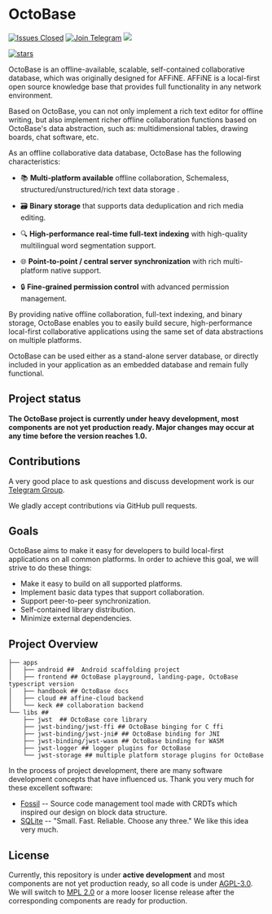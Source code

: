 # OctoBase

[![Issues Closed](https://img.shields.io/github/issues-closed/toeverything/OctoBase?color=6880ff)](https://github.com/toeverything/OctoBase/issues?q=is%3Aissue+is%3Aclosed)
[![Join Telegram](https://img.shields.io/badge/join-telegram-blue)](https://t.me/affineworkos)
<a href="https://twitter.com/AffineOfficial">
<img src="https://img.shields.io/badge/-Twitter-grey?logo=twitter">
</a>

[![stars](https://img.shields.io/github/stars/toeverything/OctoBase.svg?style=flat&logo=github&colorB=red&label=stars)](https://github.com/toeverything/OctoBase)

OctoBase is an offline-available, scalable, self-contained collaborative database, which was originally designed for AFFiNE. AFFiNE is a local-first open source knowledge base that provides full functionality in any network environment.

Based on OctoBase, you can not only implement a rich text editor for offline writing, but also implement richer offline collaboration functions based on OctoBase's data abstraction, such as: multidimensional tables, drawing boards, chat software, etc.

As an offline collaborative data database, OctoBase has the following characteristics:

-   📚 **Multi-platform available** offline collaboration, Schemaless, structured/unstructured/rich text data storage .

-   🗃️ **Binary storage** that supports data deduplication and rich media editing.

-   🔍 **High-performance real-time full-text indexing** with high-quality multilingual word segmentation support.

-   🌐 **Point-to-point / central server synchronization** with rich multi-platform native support.

-   🔒 **Fine-grained permission control** with advanced permission management.

By providing native offline collaboration, full-text indexing, and binary storage, OctoBase enables you to easily build secure, high-performance local-first collaborative applications using the same set of data abstractions on multiple platforms.

OctoBase can be used either as a stand-alone server database, or directly included in your application as an embedded database and remain fully functional.

## Project status

**The OctoBase project is currently under heavy development, most components are not yet production ready. Major changes may occur at any time before the version reaches 1.0.**

## Contributions

A very good place to ask questions and discuss development work is our [Telegram Group].

We gladly accept contributions via GitHub pull requests.

## Goals

OctoBase aims to make it easy for developers to build local-first applications
on all common platforms. In order to achieve this goal, we will strive to do these things:

-   Make it easy to build on all supported platforms.
-   Implement basic data types that support collaboration.
-   Support peer-to-peer synchronization.
-   Self-contained library distribution.
-   Minimize external dependencies.

## Project Overview

```shell
├── apps
│   ├── android ##  Android scaffolding project
│   ├── frontend ## OctoBase playground, landing-page, OctoBase typescript version
│   ├── handbook ## OctoBase docs
│   ├── cloud ## affine-cloud backend
│   └── keck ## collaboration backend
└── libs ##
    ├── jwst  ## OctoBase core library
    ├── jwst-binding/jwst-ffi ## OctoBase binging for C ffi
    ├── jwst-binding/jwst-jni# ## OctoBase binding for JNI
    ├── jwst-binding/jwst-wasm ## OctoBase binding for WASM
    ├── jwst-logger ## logger plugins for OctoBase
    └── jwst-storage ## multiple platform storage plugins for OctoBase
```

In the process of project development, there are many software development concepts that have influenced us. Thank you very much for these excellent software:

-   [Fossil] -- Source code management tool made with CRDTs which inspired our design on block data structure.
-   [SQLite] -- "Small. Fast. Reliable. Choose any three." We like this idea very much.

## License

Currently, this repository is under **active development** and most components are not yet production ready, so all code is under [AGPL-3.0]. We will switch to [MPL 2.0] or a more looser license release after the corresponding components are ready for production.

[agpl-3.0]: /LICENSE
[telegram group]: https://t.me/affineworkos
[mpl 2.0]: https://www.mozilla.org/en-US/MPL/2.0/
[document]: https://crdts.cloud/docs/index.html
[roadmap]: https://github.com/toeverything/OctoBase/issues/9
[fossil]: https://www2.fossil-scm.org/home/doc/trunk/www/index.wiki
[sqlite]: https://sqlite.org/index.html
